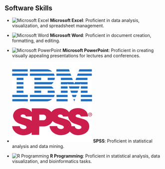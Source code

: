 
## Software Skills

- ![Microsoft Excel](https://img.icons8.com/color/48/000000/microsoft-excel-2019.png) **Microsoft Excel**: Proficient in data analysis, visualization, and spreadsheet management.
  
- ![Microsoft Word](https://img.icons8.com/color/48/000000/microsoft-word-2019.png) **Microsoft Word**: Proficient in document creation, formatting, and editing.

- ![Microsoft PowerPoint](https://img.icons8.com/color/48/000000/microsoft-powerpoint-2019.png) **Microsoft PowerPoint**: Proficient in creating visually appealing presentations for lectures and conferences.

- ![SPSS](https://github.com/mezgebulegese/mezgebulegese.github.io/blob/main/IBM%20SPSS%20Statistics.svg) **SPSS**: Proficient in statistical analysis and data mining.

- ![R Programming](https://img.icons8.com/color/48/000000/r.png) **R Programming**: Proficient in statistical analysis, data visualization, and bioinformatics tasks.

